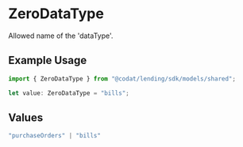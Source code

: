 # ZeroDataType

Allowed name of the 'dataType'.

## Example Usage

```typescript
import { ZeroDataType } from "@codat/lending/sdk/models/shared";

let value: ZeroDataType = "bills";
```

## Values

```typescript
"purchaseOrders" | "bills"
```